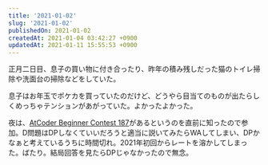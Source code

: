 ```yaml
---
title: '2021-01-02'
slug: '2021-01-02'
publishedOn: 2021-01-02
createdAt: 2021-01-04 03:42:27 +0900
updatedAt: 2021-01-11 15:55:53 +0900
---
```

正月二日目、息子の買い物に付き合ったり、昨年の積み残しだった猫のトイレ掃除や洗面台の掃除などをしていた。

息子はお年玉でポケカを買っていたのだけど、どうやら目当てのものが出たらしくめっちゃテンションがあがっていた。よかったよかった。

夜は、[AtCoder Beginner Contest 187](https://atcoder.jp/contests/abc187)があるというのを直前に知ったので参加。D問題はDPしなくていいだろうと適当に説いてみたらWAしてしまい、DPかなぁと考えているうちに時間切れ。2021年初回からレートを溶かしてしまった。ばたり。結局回答を見たらDPじゃなかったので無念。
